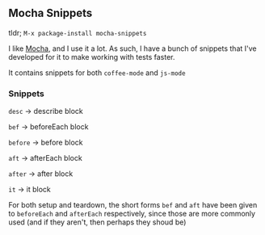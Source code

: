 ## Mocha Snippets

tldr; `M-x package-install mocha-snippets`

I like [Mocha][1], and I use it a lot. As such, I have a bunch of
snippets that I've developed for it to make working with tests faster.

It contains snippets for both `coffee-mode` and `js-mode`

### Snippets

`desc` -> describe block

`bef` -> beforeEach block

`before` -> before block

`aft` -> afterEach block

`after` -> after block

`it` -> it block

For both setup and teardown, the short forms `bef` and `aft` have
been given to `beforeEach` and `afterEach` respectively, since
those are more commonly used (and if they aren't, then perhaps they
shoud be)

[1]: http://visionmedia.github.io/mocha/

